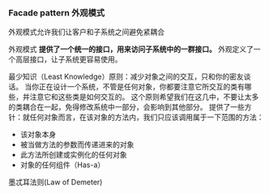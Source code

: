 ### Facade pattern 外观模式

外观模式允许我们让客户和子系统之间避免紧耦合

外观模式 **提供了一个统一的接口，用来访问子系统中的一群接口。** 外观定义了一个高层接口，让子系统更容易使用。

最少知识（Least Knowledge）原则：减少对象之间的交互，只和你的密友谈话。
当你正在设计一个系统，不管是任何对象，你都要注意它所交互的类有哪些，并注意它和这些类是如何交互的。
这个原则希望我们在这几中，不要让太多的类耦合在一起，免得修改系统中一部分，会影响到其他部分。
提供了一些方针：就任何对象而言，在该对象的方法内，我们只应该调用属于一下范围的方法：
- 该对象本身
- 被当做方法的参数而传递进来的对象
- 此方法所创建或实例化的任何对象
- 对象的任何组件（Has-a）

墨忒耳法则(Law of Demeter)